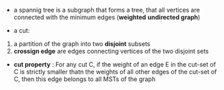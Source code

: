 - a spannig tree is a subgraph that forms a tree, that all vertices are connected with the minimum edges (__weighted__ __undirected graph__)

- a cut:

1. a partition of the graph into two __disjoint__ subsets
2. __crossign edge__ are edges connecting vertices of the two disjoint sets

- __cut property__ : For any cut C, if the weight of an edge E in the cut-set of C is strictly smaller thatn the weights of all other edges of the cut-set of C, then this edge belongs to all MSTs of the graph